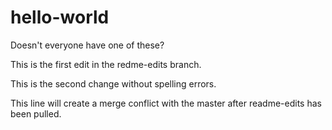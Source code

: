 # hello-world
Doesn't everyone have one of these?

This is the first edit in the redme-edits branch.

This is the second change without spelling errors.

This line will create a merge conflict with the master after readme-edits has been pulled.
